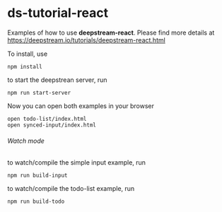 # ds-tutorial-react
Examples of how to use **deepstream-react**. Please find more details
at https://deepstream.io/tutorials/deepstream-react.html

To install, use
```
npm install
```

to start the deepstrean server, run
```
npm run start-server
```

Now you can open both examples in your browser
```
open todo-list/index.html
open synced-input/index.html
```


###### Watch mode

to watch/compile the simple input example, run
```
npm run build-input
```

to watch/compile the todo-list example, run
```
npm run build-todo
```
